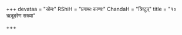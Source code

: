+++
devataa = "सोमः"
RShiH = "प्रगाथः काण्वः"
ChandaH = "त्रिष्टुप्"
title = "१० ऋदूदरेण सख्या"

+++
